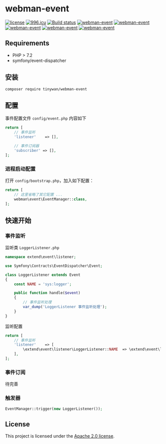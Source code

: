 # webman-event

[![license](https://img.shields.io/github/license/Tinywan/webman-event)]()
[![996.icu](https://img.shields.io/badge/link-996.icu-red.svg)](https://996.icu)
[![Build status](https://github.com/Tinywan/dnmp/workflows/CI/badge.svg)]()
[![webman-event](https://img.shields.io/github/v/release/tinywan/webman-event?include_prereleases)]()
[![webman-event](https://img.shields.io/badge/build-passing-brightgreen.svg)]()
[![webman-event](https://img.shields.io/packagist/php-v/tinywan/webman-event)]()
[![webman-event](https://img.shields.io/github/last-commit/tinywan/webman-event/main)]()
[![webman-event](https://img.shields.io/github/v/tag/tinywan/webman-event?color=ff69b4)]()

## Requirements

- PHP > 7.2
- symfony/event-dispatcher

## 安装

```shell script
composer require tinywan/webman-event
```
## 配置 

事件配置文件 `config/event.php` 内容如下

```php
return [
    // 事件监听
    'listener'    => [],

    // 事件订阅器
    'subscriber' => [],
];
```
### 进程启动配置

打开 `config/bootstrap.php`，加入如下配置：

```php
return [
    // 这里省略了其它配置 ...
    webman\event\EventManager::class,
];
```
## 快速开始

### 事件监听

监听类 `LoggerListener.php`

```php
namespace extend\event\listener;

use Symfony\Contracts\EventDispatcher\Event;

class LoggerListener extends Event
{
    const NAME = 'sys:logger';

    public function handle($event)
    {
        // 事件监听处理
        var_dump('LoggerListener 事件监听处理');
    }
}
```

监听配置
```php
return [
    // 事件监听
    'listener'    => [
        \extend\event\listener\LoggerListener::NAME  => \extend\event\listener\LoggerListener::class,
    ],
];
```
### 事件订阅

待完善
### 触发器
```php
EventManager::trigger(new LoggerListener());
```
## License

This project is licensed under the [Apache 2.0 license](LICENSE).
